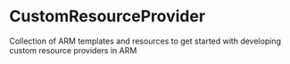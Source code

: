 # CustomResourceProvider
Collection of ARM templates and resources to get started with developing custom resource providers in ARM
